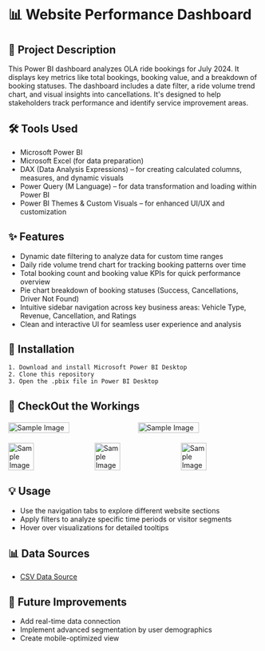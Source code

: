 # 📊 Website Performance Dashboard

## 📝 Project Description
This Power BI dashboard analyzes OLA ride bookings for July 2024. It displays key metrics like total bookings, booking value, and a breakdown of booking statuses. The dashboard includes a date filter, a ride volume trend chart, and visual insights into cancellations. It's designed to help stakeholders track performance and identify service improvement areas.

## 🛠️ Tools Used
- Microsoft Power BI
- Microsoft Excel (for data preparation)
- DAX (Data Analysis Expressions) – for creating calculated columns, measures, and dynamic visuals
- Power Query (M Language) – for data transformation and loading within Power BI
- Power BI Themes & Custom Visuals – for enhanced UI/UX and customization

## ✨ Features
- Dynamic date filtering to analyze data for custom time ranges
- Daily ride volume trend chart for tracking booking patterns over time
- Total booking count and booking value KPIs for quick performance overview
- Pie chart breakdown of booking statuses (Success, Cancellations, Driver Not Found)
- Intuitive sidebar navigation across key business areas: Vehicle Type, Revenue, Cancellation, and Ratings
- Clean and interactive UI for seamless user experience and analysis

## 🚀 Installation
    1. Download and install Microsoft Power BI Desktop
    2. Clone this repository
    3. Open the .pbix file in Power BI Desktop

## 👀 CheckOut the Workings
<div style="display: flex; flex-direction: row; justify-content: space-between; gap: 15px; margin: 20px 0;">
    <img src="https://ik.imagekit.io/9cnsmhk11/odd1.png?updatedAt=1745526525892" alt="Sample Image" style="width: 50%; height: auto;">
    <img src="https://ik.imagekit.io/9cnsmhk11/odd2.png?updatedAt=1745526525594" alt="Sample Image" style="width: 50%; height: auto;">
</div>
<div style="display: flex; flex-direction: row; justify-content: space-between; gap: 15px; margin: 20px 0;">
    <img src="https://ik.imagekit.io/9cnsmhk11/wpa4.png?updatedAt=1745523567032" alt="Sample Image" style="width: 32%; height: auto;">
    <img src="https://ik.imagekit.io/9cnsmhk11/wpa5.png?updatedAt=1745523566593" alt="Sample Image" style="width: 32%; height: auto;">
    <img src="https://ik.imagekit.io/9cnsmhk11/wpa6.png?updatedAt=1745523567032" alt="Sample Image" style="width: 32%; height: auto;">
</div>
    
## 💡 Usage
- Use the navigation tabs to explore different website sections
- Apply filters to analyze specific time periods or visitor segments
- Hover over visualizations for detailed tooltips

## 📊 Data Sources
- [CSV Data Source](https://github.com/Kunal-Rawat007/Website-Performance-Analysis/blob/main/ola-dashboard-data.csv)

## 🔮 Future Improvements
- Add real-time data connection
- Implement advanced segmentation by user demographics
- Create mobile-optimized view
